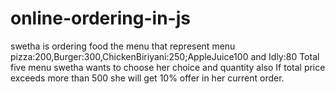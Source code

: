 # online-ordering-in-js
swetha is ordering food the menu that represent menu pizza:200,Burger:300,ChickenBiriyani:250;AppleJuice100
and Idly:80 Total five menu swetha wants to choose her choice and quantity also If total price exceeds more than 500 she will get 10%
offer in her current order.
